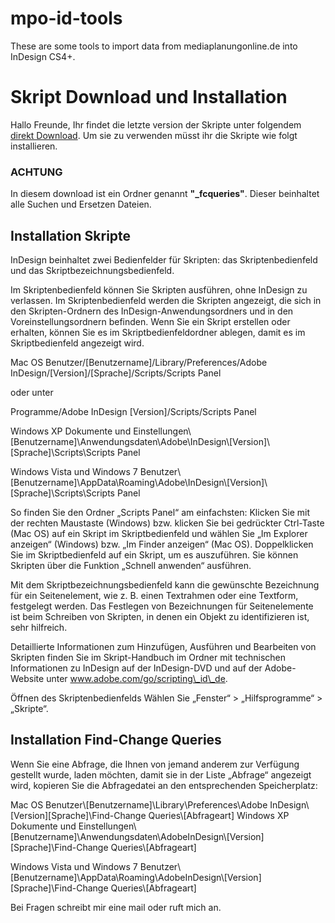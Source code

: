 mpo-id-tools
============

These are some tools to import data from mediaplanungonline.de into InDesign CS4+.  


Skript Download und Installation
================================

Hallo Freunde, Ihr findet die letzte version der Skripte unter folgendem
[direkt
Download](https://github.com/fabiantheblind/mpo-id-tools/archive/master.zip).
Um sie zu verwenden müsst ihr die Skripte wie folgt installieren.

### ACHTUNG

In diesem download ist ein Ordner genannt **"\_fcqueries"**. Dieser
beinhaltet alle Suchen und Ersetzen Dateien.

Installation Skripte
--------------------

InDesign beinhaltet zwei Bedienfelder für Skripten: das
Skriptenbedienfeld und das Skriptbezeichnungsbedienfeld.


Im Skriptenbedienfeld können Sie Skripten ausführen, ohne InDesign zu
verlassen. Im Skriptenbedienfeld werden die Skripten angezeigt, die sich
in den Skripten-Ordnern des InDesign-Anwendungsordners und in den
Voreinstellungsordnern befinden. Wenn Sie ein Skript erstellen oder
erhalten, können Sie es im Skriptbedienfeldordner ablegen, damit es im
Skriptbedienfeld angezeigt wird.

Mac OS Benutzer/[Benutzername]/Library/Preferences/Adobe
InDesign/[Version]/[Sprache]/Scripts/Scripts Panel

oder unter

Programme/Adobe InDesign [Version]/Scripts/Scripts Panel

Windows XP Dokumente und
Einstellungen\\[Benutzername]\\Anwendungsdaten\\Adobe\\InDesign\\[Version]\\[Sprache]\\Scripts\\Scripts
Panel

Windows Vista und Windows 7
Benutzer\\[Benutzername]\\AppData\\Roaming\\Adobe\\InDesign\\[Version]\\[Sprache]\\Scripts\\Scripts
Panel

So finden Sie den Ordner „Scripts Panel“ am einfachsten: Klicken Sie mit
der rechten Maustaste (Windows) bzw. klicken Sie bei gedrückter
Ctrl-Taste (Mac OS) auf ein Skript im Skriptbedienfeld und wählen Sie
„Im Explorer anzeigen“ (Windows) bzw. „Im Finder anzeigen“ (Mac OS).
Doppelklicken Sie im Skriptbedienfeld auf ein Skript, um es auszuführen.
Sie können Skripten über die Funktion „Schnell anwenden“ ausführen.

Mit dem Skriptbezeichnungsbedienfeld kann die gewünschte Bezeichnung für
ein Seitenelement, wie z. B. einen Textrahmen oder eine Textform,
festgelegt werden. Das Festlegen von Bezeichnungen für Seitenelemente
ist beim Schreiben von Skripten, in denen ein Objekt zu identifizieren
ist, sehr hilfreich.

Detaillierte Informationen zum Hinzufügen, Ausführen und Bearbeiten von
Skripten finden Sie im Skript-Handbuch im Ordner mit technischen
Informationen zu InDesign auf der InDesign-DVD und auf der Adobe-Website
unter www.adobe.com/go/scripting\_id\_de.

Öffnen des Skriptenbedienfelds Wählen Sie „Fenster“ \> „Hilfsprogramme“
\> „Skripte“.

Installation Find-Change Queries
--------------------------------

Wenn Sie eine Abfrage, die Ihnen von jemand anderem zur Verfügung
gestellt wurde, laden möchten, damit sie in der Liste „Abfrage“
angezeigt wird, kopieren Sie die Abfragedatei an den entsprechenden
Speicherplatz:

Mac OS Benutzer\\[Benutzername]\\Library\\Preferences\\Adobe
InDesign\\[Version][Sprache]\\Find-Change Queries\\[Abfrageart] Windows
XP Dokumente und
Einstellungen\\[Benutzername]\\Anwendungsdaten\\AdobeInDesign\\[Version][Sprache]\\Find-Change
Queries\\[Abfrageart]

Windows Vista und Windows 7
Benutzer\\[Benutzername]\\AppData\\Roaming\\AdobeInDesign\\[Version][Sprache]\\Find-Change
Queries\\[Abfrageart]

Bei Fragen schreibt mir eine mail oder ruft mich an.
